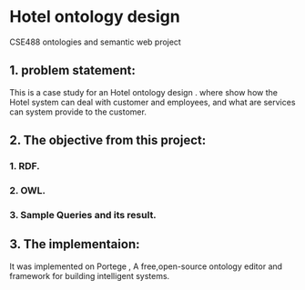 # Hotel ontology design
CSE488 ontologies and semantic web project<br>
## 1. problem statement:
This is a case study for an Hotel ontology design . where show how the Hotel system can deal with customer and employees, and what are services can system provide to the customer.
## 2. The objective from this project:
### 1. RDF.
### 2. OWL.
### 3. Sample Queries and its result.
## 3. The implementaion:
It was implemented on Portege , A free,open-source ontology editor and framework for building intelligent systems.
